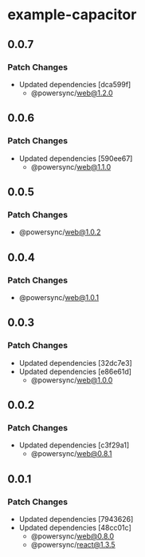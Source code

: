 # example-capacitor

## 0.0.7

### Patch Changes

- Updated dependencies [dca599f]
  - @powersync/web@1.2.0

## 0.0.6

### Patch Changes

- Updated dependencies [590ee67]
  - @powersync/web@1.1.0

## 0.0.5

### Patch Changes

- @powersync/web@1.0.2

## 0.0.4

### Patch Changes

- @powersync/web@1.0.1

## 0.0.3

### Patch Changes

- Updated dependencies [32dc7e3]
- Updated dependencies [e86e61d]
  - @powersync/web@1.0.0

## 0.0.2

### Patch Changes

- Updated dependencies [c3f29a1]
  - @powersync/web@0.8.1

## 0.0.1

### Patch Changes

- Updated dependencies [7943626]
- Updated dependencies [48cc01c]
  - @powersync/web@0.8.0
  - @powersync/react@1.3.5
